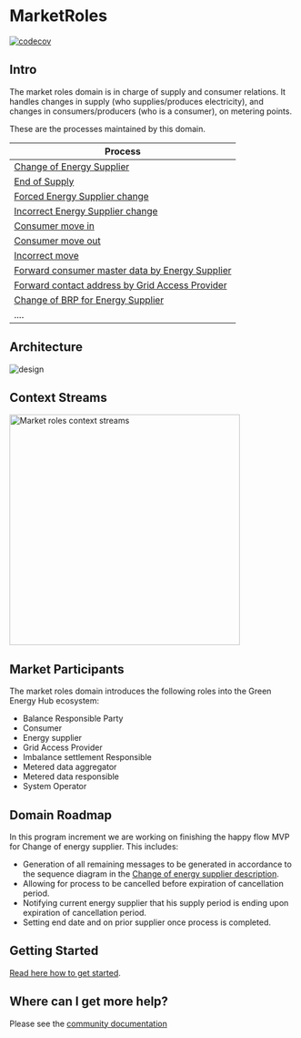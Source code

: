 # MarketRoles

[![codecov](https://codecov.io/gh/Energinet-DataHub/geh-market-roles/branch/main/graph/badge.svg?token=R80X7DC6C0)](https://codecov.io/gh/Energinet-DataHub/geh-market-roles)

## Intro

The market roles domain is in charge of supply and consumer relations.
It handles changes in supply (who supplies/produces electricity),
and changes in consumers/producers (who is a consumer), on metering points.

These are the processes maintained by this domain.

| Process                                                                                                                                                                                       |
| --------------------------------------------------------------------------------------------------------------------------------------------------------------------------------------------- |
| [Change of Energy Supplier](https://github.com/Energinet-DataHub/geh-market-roles/blob/main/docs/business-processes/change-of-energy-supplier.md)                                             |
| [End of Supply](https://github.com/Energinet-DataHub/geh-market-roles/blob/main/docs/business-processes/end-of-supply.md)                                                                     |
| [Forced Energy Supplier change](https://github.com/Energinet-DataHub/geh-market-roles/blob/main/docs/business-processes/forced-energy-supplier-change.md)                                     |
| [Incorrect Energy Supplier change](https://github.com/Energinet-DataHub/geh-market-roles/blob/main/docs/business-processes/incorrect-energy-supplier-change.md)                               |
| [Consumer move in](https://github.com/Energinet-DataHub/geh-market-roles/blob/main/docs/business-processes/consumer-move-in.md)                                                               |
| [Consumer move out](https://github.com/Energinet-DataHub/geh-market-roles/blob/main/docs/business-processes/consumer-move-out.md)                                                             |
| [Incorrect move](https://github.com/Energinet-DataHub/geh-market-roles/blob/main/docs/business-processes/incorrect-move.md)                                                                   |
| [Forward consumer master data by Energy Supplier](https://github.com/Energinet-DataHub/geh-market-roles/blob/main/docs/business-processes/forward-consumer-master-data-by-energy-supplier.md) |
| [Forward contact address by Grid Access Provider](https://github.com/Energinet-DataHub/geh-market-roles/blob/main/docs/business-processes/forward-contact-address-by-grid-access-provider.md)    |
| [Change of BRP for Energy Supplier](https://github.com/Energinet-DataHub/geh-market-roles/blob/main/docs/business-processes/change-of-energy-supplier.md)                                     |
| ....                                                                                                                                                                                          |

## Architecture

![design](ARCHITECTURE.png)

## Context Streams

<img width="405" alt="Market roles context streams" src="https://user-images.githubusercontent.com/25637982/114846333-e2e5a980-9ddc-11eb-9941-ac03cbcc8336.PNG">

## Market Participants

The market roles domain introduces the following roles into the Green Energy Hub ecosystem:

- Balance Responsible Party
- Consumer
- Energy supplier
- Grid Access Provider
- Imbalance settlement Responsible
- Metered data aggregator
- Metered data responsible
- System Operator

## Domain Roadmap

In this program increment we are working on finishing the happy flow MVP for Change of energy supplier. This includes:

- Generation of all remaining messages to be generated in accordance to the sequence diagram in the [Change of energy supplier description](docs/business-processes/change-of-energy-supplier.md).
- Allowing for process to be cancelled before expiration of cancellation period.
- Notifying current energy supplier that his supply period is ending upon expiration of cancellation period.
- Setting end date and on prior supplier once process is completed.

## Getting Started

[Read here how to get started](https://github.com/Energinet-DataHub/green-energy-hub/blob/main/docs/getting-started.md).

## Where can I get more help?

Please see the [community documentation](https://github.com/Energinet-DataHub/green-energy-hub/blob/main/COMMUNITY.md)
